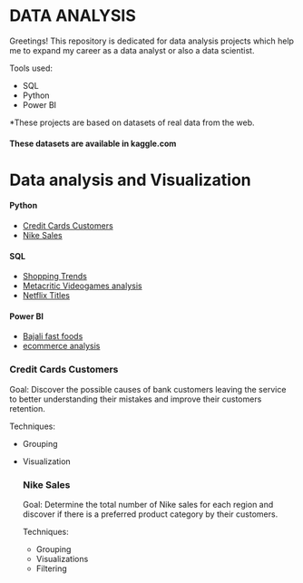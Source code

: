 # DATA ANALYSIS
Greetings!
This repository is dedicated for data analysis projects which help me to expand my career as a data analyst or also a data scientist.

Tools used: 
- SQL
- Python
- Power BI



*These projects are based on datasets of real data from the web.

#### These datasets are available in kaggle.com 



 # Data analysis and Visualization


 #### Python 
- [Credit Cards Customers](Python/data_analysis_visualizations/bankchurns.ipynb)
- [Nike Sales](Python/data_analysis_visualizations/nike_sales_2024.ipynb)

#### SQL 
- [Shopping Trends](SQL/netflix_titles.sql)
- [Metacritic Videogames analysis](SQL/videogames_analysis.sql)
- [Netflix Titles]((SQL/netflix_titles.sql))



#### Power BI 
- [Bajali fast foods](power_bi/Bajali_fast_foods.pbix)
- [ecommerce analysis](power_bi/ecommerce_transactions.pbix)







### Credit Cards Customers 


Goal: Discover the possible causes of bank customers leaving the service to better understanding their mistakes and improve their customers retention.


Techniques:
- Grouping
- Visualization






  ### Nike Sales


  Goal: Determine the total number of Nike sales for each region and discover if there is a preferred product category by their customers.

  Techniques:
  - Grouping
  - Visualizations
  - Filtering











 
      
      
 
 

















 
  

 





 


